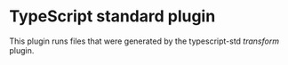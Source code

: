 
# TypeScript standard plugin

This plugin runs files that were generated by the typescript-std <i>transform</i> plugin.